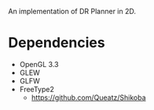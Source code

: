 An implementation of DR Planner in 2D.

Dependencies
============
- OpenGL 3.3
- GLEW
- GLFW
- FreeType2
    - https://github.com/Queatz/Shikoba
